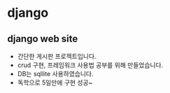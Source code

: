 # django
<h2>django web site</h2>

* 간단한 게시판 프로젝트입니다.
* crud 구현, 프레임워크 사용법 공부를 위해 만들었습니다.
* DB는 sqllite 사용하였습니다.
* 독학으로 5일만에 구현 성공~
